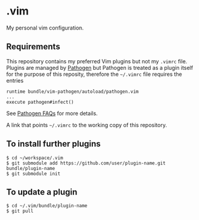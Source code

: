 # .vim
My personal vim configuration.

## Requirements
This repository contains my preferred Vim plugins but not my `.vimrc` file.
Plugins are managed by [Pathogen](https://github.com/tpope/vim-pathogen)
but Pathogen is treated as a plugin itself for the purpose of this reposity,
therefore the `~/.vimrc` file requires the entries

    runtime bundle/vim-pathogen/autoload/pathogen.vim
    ...
    execute pathogen#infect()

See [Pathogen FAQs](https://github.com/tpope/vim-pathogen/blob/master/README.markdown#faq)
for more details.

A link that points `~/.vimrc` to the working copy of this repository.

## To install further plugins

    $ cd ~/workspace/.vim
    $ git submodule add https://github.com/user/plugin-name.git bundle/plugin-name
    $ git submodule init

## To update a plugin

    $ cd ~/.vim/bundle/plugin-name
    $ git pull

